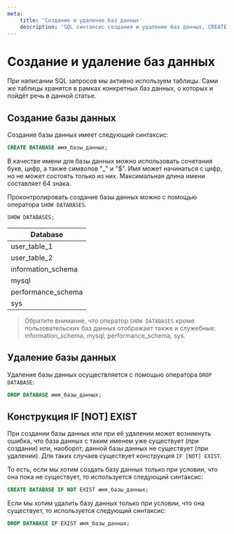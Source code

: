 ```yaml
---
meta:
    title: 'Создание и удаление баз данных'
    description: 'SQL cинтаксис создания и удаление баз данных, CREATE DATABASE, DROP DATABASE. Конструкция IF NOT EXIST.'
---
```


# Создание и удаление баз данных

При написании SQL запросов мы активно используем таблицы. Сами же таблицы хранятся в рамках конкретных баз данных, о которых и пойдёт речь в данной статье.

## Создание базы данных

Создание базы данных имеет следующий синтаксис:

```sql
CREATE DATABASE имя_базы_данных;
```

В качестве имени для базы данных можно использовать сочетания букв, цифр, а также символов "\_" и "$".
Имя может начинаться с цифр, но не может состоять только из них. Максимальная длина имени составляет 64 знака.

Проконтролировать создание базы данных можно с помощью оператора `SHOW DATABASES`.

```sql
SHOW DATABASES;
```

| Database           |
| ------------------ |
| user_table_1       |
| user_table_2       |
| information_schema |
| mysql              |
| performance_schema |
| sys                |

> Обратите внимание, что оператор `SHOW DATABASES` кроме пользовательских баз данных отображает также и служебные: information_schema, mysql, performance_schema, sys.

## Удаление базы данных

Удаление базы данных осуществляется с помощью оператора `DROP DATABASE`:

```sql
DROP DATABASE имя_базы_данных;
```

## Конструкция IF [NOT] EXIST

При создании базы данных или при её удалении может возникнуть ошибка, что база данных с таким именем уже существует (при создании) или, наоборот,
данной базы данных не существует (при удалении). Для таких случаев существует конструкция `IF [NOT] EXIST`.

То есть, если мы хотим создать базу данных только при условии, что она пока не существует, то используется следующий синтаксис:

```sql
CREATE DATABASE IF NOT EXIST имя_базы_данных;
```

Если мы хотим удалить базу данных только при условии, что она существует, то используется следующий синтаксис:

```sql
DROP DATABASE IF EXIST имя_базы_данных;
```
